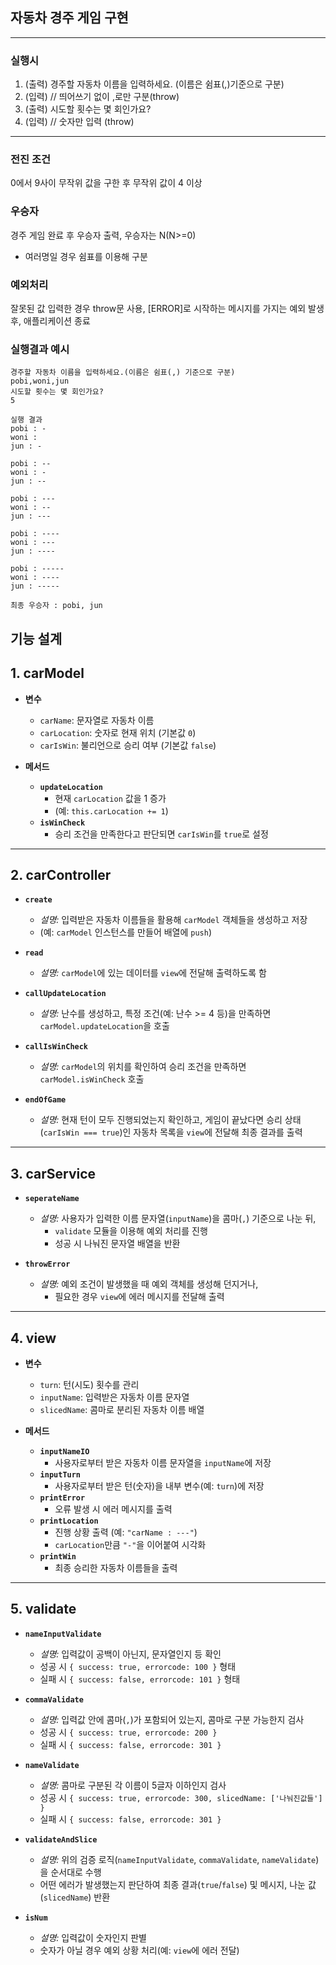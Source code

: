 ## 자동차 경주 게임 구현

---

### 실행시

1. (출력) 경주할 자동차 이름을 입력하세요. (이름은 쉼표(,)기준으로 구분)
2. (입력) // 띄어쓰기 없이 ,로만 구분(throw)
3. (출력) 시도할 횟수는 몇 회인가요?
4. (입력) // 숫자만 입력 (throw)

---

### 전진 조건

0에서 9사이 무작위 값을 구한 후 무작위 값이 4 이상

### 우승자

경주 게임 완료 후 우승자 출력, 우승자는 N(N>=0)

-   여러명일 경우 쉼표를 이용해 구분

### 예외처리

잘못된 값 입력한 경우 throw문 사용, [ERROR]로 시작하는 메시지를 가지는 예외 발생 후, 애플리케이션 종료

### 실행결과 예시

```textplain
경주할 자동차 이름을 입력하세요.(이름은 쉼표(,) 기준으로 구분)
pobi,woni,jun
시도할 횟수는 몇 회인가요?
5

실행 결과
pobi : -
woni :
jun : -

pobi : --
woni : -
jun : --

pobi : ---
woni : --
jun : ---

pobi : ----
woni : ---
jun : ----

pobi : -----
woni : ----
jun : -----

최종 우승자 : pobi, jun
```

## 기능 설계

## 1. carModel

-   **변수**

    -   `carName`: 문자열로 자동차 이름
    -   `carLocation`: 숫자로 현재 위치 (기본값 `0`)
    -   `carIsWin`: 불리언으로 승리 여부 (기본값 `false`)

-   **메서드**
    -   **`updateLocation`**
        -   현재 `carLocation` 값을 1 증가
        -   (예: `this.carLocation += 1`)
    -   **`isWinCheck`**
        -   승리 조건을 만족한다고 판단되면 `carIsWin`를 `true`로 설정

---

## 2. carController

-   **`create`**

    -   _설명:_ 입력받은 자동차 이름들을 활용해 `carModel` 객체들을 생성하고 저장
    -   (예: `carModel` 인스턴스를 만들어 배열에 `push`)

-   **`read`**

    -   _설명:_ `carModel`에 있는 데이터를 `view`에 전달해 출력하도록 함

-   **`callUpdateLocation`**

    -   _설명:_ 난수를 생성하고, 특정 조건(예: 난수 >= 4 등)을 만족하면 `carModel.updateLocation`을 호출

-   **`callIsWinCheck`**

    -   _설명:_ `carModel`의 위치를 확인하여 승리 조건을 만족하면 `carModel.isWinCheck` 호출

-   **`endOfGame`**
    -   _설명:_ 현재 턴이 모두 진행되었는지 확인하고, 게임이 끝났다면 승리 상태(`carIsWin === true`)인 자동차 목록을 `view`에 전달해 최종 결과를 출력

---

## 3. carService

-   **`seperateName`**

    -   _설명:_ 사용자가 입력한 이름 문자열(`inputName`)을 콤마(`,`) 기준으로 나눈 뒤,
        -   `validate` 모듈을 이용해 예외 처리를 진행
        -   성공 시 나눠진 문자열 배열을 반환

-   **`throwError`**
    -   _설명:_ 예외 조건이 발생했을 때 예외 객체를 생성해 던지거나,
        -   필요한 경우 `view`에 에러 메시지를 전달해 출력

---

## 4. view

-   **변수**

    -   `turn`: 턴(시도) 횟수를 관리
    -   `inputName`: 입력받은 자동차 이름 문자열
    -   `slicedName`: 콤마로 분리된 자동차 이름 배열

-   **메서드**
    -   **`inputNameIO`**
        -   사용자로부터 받은 자동차 이름 문자열을 `inputName`에 저장
    -   **`inputTurn`**
        -   사용자로부터 받은 턴(숫자)을 내부 변수(예: `turn`)에 저장
    -   **`printError`**
        -   오류 발생 시 에러 메시지를 출력
    -   **`printLocation`**
        -   진행 상황 출력 (예: `"carName : ---"`)
        -   `carLocation`만큼 `"-"`을 이어붙여 시각화
    -   **`printWin`**
        -   최종 승리한 자동차 이름들을 출력

---

## 5. validate

-   **`nameInputValidate`**

    -   _설명:_ 입력값이 공백이 아닌지, 문자열인지 등 확인
    -   성공 시 `{ success: true, errorcode: 100 }` 형태
    -   실패 시 `{ success: false, errorcode: 101 }` 형태

-   **`commaValidate`**

    -   _설명:_ 입력값 안에 콤마(`,`)가 포함되어 있는지, 콤마로 구분 가능한지 검사
    -   성공 시 `{ success: true, errorcode: 200 }`
    -   실패 시 `{ success: false, errorcode: 301 }`

-   **`nameValidate`**

    -   _설명:_ 콤마로 구분된 각 이름이 5글자 이하인지 검사
    -   성공 시 `{ success: true, errorcode: 300, slicedName: ['나눠진값들'] }`
    -   실패 시 `{ success: false, errorcode: 301 }`

-   **`validateAndSlice`**

    -   _설명:_ 위의 검증 로직(`nameInputValidate`, `commaValidate`, `nameValidate`)을 순서대로 수행
    -   어떤 에러가 발생했는지 판단하여 최종 결과(`true`/`false`) 및 메시지, 나눈 값(`slicedName`) 반환

-   **`isNum`**
    -   _설명:_ 입력값이 숫자인지 판별
    -   숫자가 아닐 경우 예외 상황 처리(예: `view`에 에러 전달)
